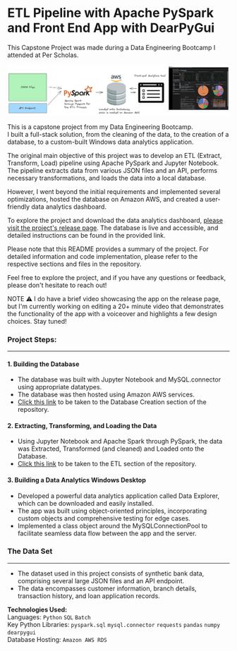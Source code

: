 # ETL Pipeline with Apache PySpark and Front End App with DearPyGui

This Capstone Project was made during a Data Engineering Bootcamp I attended at Per Scholas.

![Entire Process](./main/ETL%20Process/Jupyter%20Notebook/images/ETL%20Process.png)


This is a capstone project from my Data Engineering Bootcamp. <br>
I built a full-stack solution, from the cleaning of the data, to the creation of a database, to a custom-built Windows data analytics application.

The original main objective of this project was to develop an ETL (Extract, Transform, Load) pipeline using Apache PySpark and Jupyter Notebook. The pipeline extracts data from various JSON files and an API, performs necessary transformations, and loads the data into a local database. 

However, I went beyond the initial requirements and implemented several optimizations, hosted the database on Amazon AWS, and created a user-friendly data analytics dashboard.

To explore the project and download the data analytics dashboard, [please visit the project's release page](https://github.com/The-Captain-William/Per-Scholas-Capstone/releases/tag/v1.3). The database is live and accessible, and detailed instructions can be found in the provided link.

Please note that this README provides a summary of the project. For detailed information and code implementation, please refer to the respective sections and files in the repository.

Feel free to explore the project, and if you have any questions or feedback, please don't hesitate to reach out!

NOTE ⚠ I do have a brief video showcasing the app on the release page, but I'm currently working on editing a 20+ minute video that demonstrates the functionality of the app with a voiceover and highlights a few design choices. Stay tuned!
  
### Project Steps:
---

#### 1. Building the Database
- The database was built with Jupyter Notebook and MySQL.connector using appropriate datatypes.
- The database was then hosted using Amazon AWS services.
- [Click this link](https://github.com/The-Captain-William/Per-Scholas-Capstone/blob/main/main/ETL%20Process/Jupyter%20Notebook/ETL_Part_1_building_the_database.ipynb) to be taken to the Database Creation section of the repository. 

#### 2. Extracting, Transforming, and Loading the Data 
- Using Jupyter Notebook and Apache Spark through PySpark, the data was Extracted, Transformed (and cleaned) and Loaded onto the Database.
- [Click this link](https://github.com/The-Captain-William/Per-Scholas-Capstone/blob/main/main/ETL%20Process/Jupyter%20Notebook/ETL_Part_2_The_ETL_Process.ipynb) to be taken to the ETL section of the repository.

#### 3. Building a Data Analytics Windows Desktop 
- Developed a powerful data analytics application called Data Explorer, which can be downloaded and easily installed.
- The app was built using object-oriented principles, incorporating custom objects and comprehensive testing for edge cases.
- Implemented a class object around the MySQLConnectionPool to facilitate seamless data flow between the app and the server.

### The Data Set
---
- The dataset used in this project consists of synthetic bank data, comprising several large JSON files and an API endpoint.
- The data encompasses customer information, branch details, transaction history, and loan application records.


**Technologies Used:** <br>
Languages: `Python` `SQL` `Batch`<br>
Key Python Libraries: `pyspark.sql` `mysql.connector` `requests` `pandas` `numpy` `dearpygui` <br>
Database Hosting: `Amazon AWS RDS`



